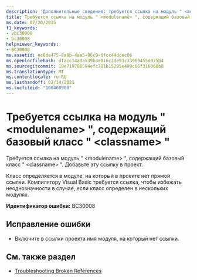 ```yaml
---
description: 'Дополнительные сведения: требуется ссылка на модуль " <modulename> ", содержащий базовый класс " <classname> "'
title: Требуется ссылка на модуль " <modulename> ", содержащий базовый класс " <classname> "
ms.date: 07/20/2015
f1_keywords:
- vbc30008
- bc30008
helpviewer_keywords:
- BC30008
ms.assetid: ec8de475-8a8b-4aa5-86c9-6fcc44dcec06
ms.openlocfilehash: dfacc14ada539b3e016c2de93c33969455d075b4
ms.sourcegitcommit: 10e719780594efc781b15295e499c66f316068b8
ms.translationtype: MT
ms.contentlocale: ru-RU
ms.lasthandoff: 02/14/2021
ms.locfileid: "100460908"
---
```

# <a name="reference-required-to-module-modulename-containing-the-base-class-classname"></a>Требуется ссылка на модуль " \<modulename> ", содержащий базовый класс " \<classname> "

Требуется ссылка на модуль " \<modulename> ", содержащий базовый класс " \<classname> ". Добавьте эту ссылку в проект.  
  
 Класс определяется в модуле, на который в проекте нет прямой ссылки. Компилятору Visual Basic требуется ссылка, чтобы избежать неоднозначности в случае, если класс определен в нескольких модулях.  
  
 **Идентификатор ошибки:** BC30008  
  
## <a name="to-correct-this-error"></a>Исправление ошибки  
  
- Включите в ссылки проекта имя модуля, на который нет ссылки.  
  
## <a name="see-also"></a>См. также раздел

- [Troubleshooting Broken References](/visualstudio/ide/troubleshooting-broken-references)
